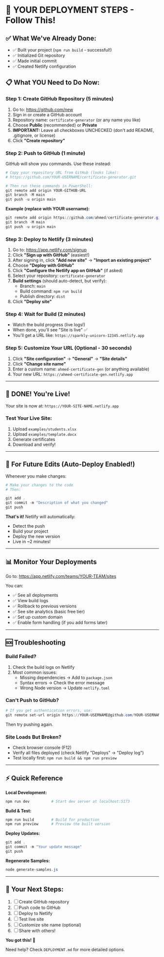 # 🚀 YOUR DEPLOYMENT STEPS - Follow This!

## ✅ What We've Already Done:
- ✅ Built your project (`npm run build` - successful!)
- ✅ Initialized Git repository
- ✅ Made initial commit
- ✅ Created Netlify configuration

## 📋 What YOU Need to Do Now:

### Step 1: Create GitHub Repository (5 minutes)

1. Go to: https://github.com/new
2. Sign in or create a GitHub account
3. Repository name: `certificate-generator` (or any name you like)
4. Choose **Public** (recommended) or **Private**
5. **IMPORTANT:** Leave all checkboxes UNCHECKED (don't add README, .gitignore, or license)
6. Click **"Create repository"**

### Step 2: Push to GitHub (1 minute)

GitHub will show you commands. Use these instead:

```powershell
# Copy your repository URL from GitHub (looks like):
# https://github.com/YOUR-USERNAME/certificate-generator.git

# Then run these commands in PowerShell:
git remote add origin YOUR-GITHUB-URL
git branch -M main
git push -u origin main
```

**Example (replace with YOUR username):**
```powershell
git remote add origin https://github.com/ahmed/certificate-generator.git
git branch -M main  
git push -u origin main
```

### Step 3: Deploy to Netlify (3 minutes)

1. Go to: https://app.netlify.com/signup
2. Click **"Sign up with GitHub"** (easiest!)
3. After signing in, click **"Add new site"** → **"Import an existing project"**
4. Choose **"Deploy with GitHub"**
5. Click **"Configure the Netlify app on GitHub"** (if asked)
6. Select your repository: `certificate-generator`
7. **Build settings** (should auto-detect, but verify):
   - Branch: `main`
   - Build command: `npm run build`
   - Publish directory: `dist`
8. Click **"Deploy site"**

### Step 4: Wait for Build (2 minutes)

- Watch the build progress (live logs!)
- When done, you'll see "Site is live" ✅
- You'll get a URL like: `https://sparkly-unicorn-12345.netlify.app`

### Step 5: Customize Your URL (Optional - 30 seconds)

1. Click **"Site configuration"** → **"General"** → **"Site details"**
2. Click **"Change site name"**
3. Enter a custom name: `ahmed-certificate-gen` (or anything available)
4. Your new URL: `https://ahmed-certificate-gen.netlify.app`

---

## 🎉 DONE! You're Live!

Your site is now at: `https://YOUR-SITE-NAME.netlify.app`

### Test Your Live Site:
1. Upload `examples/students.xlsx`
2. Upload `examples/template.docx`
3. Generate certificates
4. Download and verify!

---

## 🔄 For Future Edits (Auto-Deploy Enabled!)

Whenever you make changes:

```powershell
# Make your changes to the code
# Then:

git add .
git commit -m "Description of what you changed"
git push
```

**That's it!** Netlify will automatically:
- Detect the push
- Build your project
- Deploy the new version
- Live in ~2 minutes!

---

## 📊 Monitor Your Deployments

Go to: https://app.netlify.com/teams/YOUR-TEAM/sites

You can:
- ✅ See all deployments
- ✅ View build logs
- ✅ Rollback to previous versions
- ✅ See site analytics (basic free tier)
- ✅ Set up custom domain
- ✅ Enable form handling (if you add forms later)

---

## 🆘 Troubleshooting

### Build Failed?
1. Check the build logs on Netlify
2. Most common issues:
   - Missing dependencies → Add to `package.json`
   - Syntax errors → Check the error message
   - Wrong Node version → Update `netlify.toml`

### Can't Push to GitHub?
```powershell
# If you get authentication errors, use:
git remote set-url origin https://YOUR-USERNAME@github.com/YOUR-USERNAME/REPO-NAME.git
```
Then try pushing again.

### Site Loads But Broken?
- Check browser console (F12)
- Verify all files deployed (check Netlify "Deploys" → "Deploy log")
- Test locally first: `npm run build && npm run preview`

---

## ⚡ Quick Reference

**Local Development:**
```powershell
npm run dev          # Start dev server at localhost:5173
```

**Build & Test:**
```powershell
npm run build        # Build for production
npm run preview      # Preview the built version
```

**Deploy Updates:**
```powershell
git add .
git commit -m "Your update message"
git push
```

**Regenerate Samples:**
```powershell
node generate-samples.js
```

---

## 🎯 Your Next Steps:

1. ☐ Create GitHub repository
2. ☐ Push code to GitHub  
3. ☐ Deploy to Netlify
4. ☐ Test live site
5. ☐ Customize site name (optional)
6. ☐ Share with others!

**You got this! 💪**

Need help? Check `DEPLOYMENT.md` for more detailed options.
